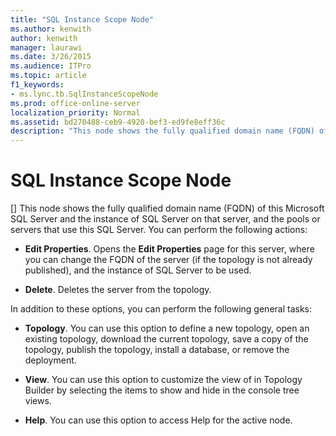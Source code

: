 ```yaml
---
title: "SQL Instance Scope Node"
ms.author: kenwith
author: kenwith
manager: laurawi
ms.date: 3/26/2015
ms.audience: ITPro
ms.topic: article
f1_keywords:
- ms.lync.tb.SqlInstanceScopeNode
ms.prod: office-online-server
localization_priority: Normal
ms.assetid: bd270488-ceb9-4920-bef3-ed9fe8eff36c
description: "This node shows the fully qualified domain name (FQDN) of this Microsoft SQL Server and the instance of SQL Server on that server, and the pools or servers that use this SQL Server. You can perform the following actions:"
---
```


# SQL Instance Scope Node
[]
This node shows the fully qualified domain name (FQDN) of this Microsoft SQL Server and the instance of SQL Server on that server, and the pools or servers that use this SQL Server. You can perform the following actions:
  
- **Edit Properties**. Opens the **Edit Properties** page for this server, where you can change the FQDN of the server (if the topology is not already published), and the instance of SQL Server to be used.
    
- **Delete**. Deletes the server from the topology.
    
In addition to these options, you can perform the following general tasks:
  
- **Topology**. You can use this option to define a new topology, open an existing topology, download the current topology, save a copy of the topology, publish the topology, install a database, or remove the deployment.
    
- **View**. You can use this option to customize the view of in Topology Builder by selecting the items to show and hide in the console tree views.
    
- **Help**. You can use this option to access Help for the active node.
    


